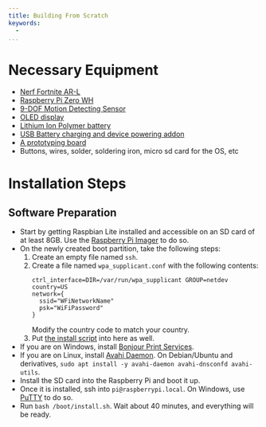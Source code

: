 ```yaml
---
title: Building From Scratch
keywords:
  - 
...
```


# Necessary Equipment

* [Nerf Fortnite AR-L](https://nerf.hasbro.com/en-us/product/fortnite-ar-l-nerf-elite-dart-blaster:BD9E4C78-1160-4FD6-9498-A39AC0632525)
* [Raspberry Pi Zero WH](https://www.adafruit.com/product/3708)
* [9-DOF Motion Detecting Sensor](https://www.adafruit.com/product/2472)
* [OLED display](https://www.adafruit.com/product/3527)
* [Lithium Ion Polymer battery](https://www.adafruit.com/product/328)
* [USB Battery charging and device powering addon](https://www.adafruit.com/product/2465)
* [A prototyping board](https://www.adafruit.com/product/571)
* Buttons, wires, solder, soldering iron, micro sd card for the OS, etc

# Installation Steps

## Software Preparation

* Start by getting Raspbian Lite installed and accessible on an SD card of at least 8GB.
  Use the [Raspberry Pi Imager](https://www.raspberrypi.org/software/) to do so.
* On the newly created boot partition, take the following steps:
  1. Create an empty file named `ssh`.
  2. Create a file named `wpa_supplicant.conf` with the following contents:
      ```
      ctrl_interface=DIR=/var/run/wpa_supplicant GROUP=netdev
      country=US
      network={
        ssid="WFiNetworkName"
        psk="WiFiPassword"
      }
      ```
      Modify the country code to match your country.
  3. Put [the install script](https://raw.githubusercontent.com/pedersen/nerfgun/main/install.sh)
     into here as well.
* If you are on Windows, install [Bonjour Print Services](https://support.apple.com/kb/dl999?locale=en_US).
* If you are on Linux, install [Avahi Daemon](http://avahi.org/). On Debian/Ubuntu and derivatives,
  `sudo apt install -y avahi-daemon avahi-dnsconfd avahi-utils`.
* Install the SD card into the Raspberry Pi and boot it up.
* Once it is installed, ssh into `pi@raspberrypi.local`. On Windows, use
  [PuTTY](https://www.chiark.greenend.org.uk/~sgtatham/putty/latest.html) to do so.
* Run `bash /boot/install.sh`. Wait about 40 minutes, and everything will be ready.
